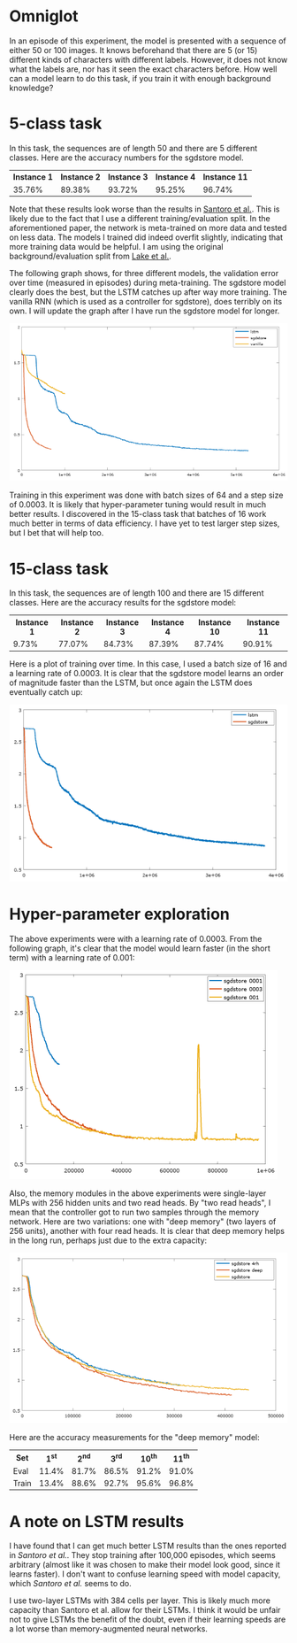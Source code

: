 # Omniglot

In an episode of this experiment, the model is presented with a sequence of either 50 or 100 images. It knows beforehand that there are 5 (or 15) different kinds of characters with different labels. However, it does not know what the labels are, nor has it seen the exact characters before. How well can a model learn to do this task, if you train it with enough background knowledge?

# 5-class task

In this task, the sequences are of length 50 and there are 5 different classes. Here are the accuracy numbers for the sgdstore model.

<table>
  <tr>
    <th>Instance 1</th>
    <th>Instance 2</th>
    <th>Instance 3</th>
    <th>Instance 4</th>
    <th>Instance 11</th>
  </tr>
  <tr>
    <td>35.76%</td>
    <td>89.38%</td>
    <td>93.72%</td>
    <td>95.25%</td>
    <td>96.74%</td>
  </tr>
</table>

Note that these results look worse than the results in [Santoro et al.](https://arxiv.org/abs/1605.06065). This is likely due to the fact that I use a different training/evaluation split. In the aforementioned paper, the network is meta-trained on more data and tested on less data. The models I trained did indeed overfit slightly, indicating that more training data would be helpful. I am using the original background/evaluation split from [Lake et al.](http://science.sciencemag.org/content/350/6266/1332).

The following graph shows, for three different models, the validation error over time (measured in episodes) during meta-training. The sgdstore model clearly does the best, but the LSTM catches up after way more training. The vanilla RNN (which is used as a controller for sgdstore), does terribly on its own. I will update the graph after I have run the sgdstore model for longer.

![Training plot](plot/plot.png)

Training in this experiment was done with batch sizes of 64 and a step size of 0.0003. It is likely that hyper-parameter tuning would result in much better results. I discovered in the 15-class task that batches of 16 work much better in terms of data efficiency. I have yet to test larger step sizes, but I bet that will help too.

# 15-class task

In this task, the sequences are of length 100 and there are 15 different classes. Here are the accuracy results for the sgdstore model:

<table>
  <tr>
    <th>Instance 1</th>
    <th>Instance 2</th>
    <th>Instance 3</th>
    <th>Instance 4</th>
    <th>Instance 10</th>
    <th>Instance 11</th>
  </tr>
  <tr>
    <td>9.73%</td>
    <td>77.07%</td>
    <td>84.73%</td>
    <td>87.39%</td>
    <td>87.74%</td>
    <td>90.91%</td>
  </tr>
</table>

Here is a plot of training over time. In this case, I used a batch size of 16 and a learning rate of 0.0003. It is clear that the sgdstore model learns an order of magnitude faster than the LSTM, but once again the LSTM does eventually catch up:

![Training plot](plot/plot15.png)

# Hyper-parameter exploration

The above experiments were with a learning rate of 0.0003. From the following graph, it's clear that the model would learn faster (in the short term) with a learning rate of 0.001:

![Learning rate comparison plot](plot/plot_lr.png)

Also, the memory modules in the above experiments were single-layer MLPs with 256 hidden units and two read heads. By "two read heads", I mean that the controller got to run two samples through the memory network. Here are two variations: one with "deep memory" (two layers of 256 units), another with four read heads. It is clear that deep memory helps in the long run, perhaps just due to the extra capacity:

![Memory structure comparison plot](plot/plot_mem.png)

Here are the accuracy measurements for the "deep memory" model:

<table>
  <tr>
    <th>Set</th>
    <th>1<sup>st</sup></th>
    <th>2<sup>nd</sup></th>
    <th>3<sup>rd</sup></th>
    <th>10<sup>th</sup></th>
    <th>11<sup>th</sup></th>
  </tr>
  <tr>
    <td>Eval</td>
    <td>11.4%</td>
    <td>81.7%</td>
    <td>86.5%</td>
    <td>91.2%</td>
    <td>91.0%</td>
  </tr>
  <tr>
    <td>Train</td>
    <td>13.4%</td>
    <td>88.6%</td>
    <td>92.7%</td>
    <td>95.6%</td>
    <td>96.8%</td>
  </tr>
</table>

# A note on LSTM results

I have found that I can get much better LSTM results than the ones reported in *Santoro et al.*. They stop training after 100,000 episodes, which seems arbitrary (almost like it was chosen to make their model look good, since it learns faster). I don't want to confuse learning speed with model capacity, which *Santoro et al.* seems to do.

I use two-layer LSTMs with 384 cells per layer. This is likely much more capacity than Santoro et al. allow for their LSTMs. I think it would be unfair not to give LSTMs the benefit of the doubt, even if their learning speeds are a lot worse than memory-augmented neural networks.
